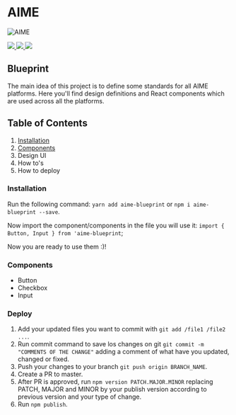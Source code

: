 # AIME

![AIME](https://d2ylaz7bdw65jx.cloudfront.net/assets/images/aime-logo.svg)

<a href="https://npmjs.com/package/aime-blueprint">
  <img src="https://img.shields.io/npm/dm/aime-blueprint.svg">
</a>
<a href="https://npmjs.com/package/aime-blueprint">
  <img src="https://img.shields.io/npm/v/aime-blueprint.svg">
</a>
<a href="https://npmjs.com/package/aime-blueprint">
  <img src="https://img.shields.io/badge/module%20formats-umd%2C%20cjs%2C%20esm-green.svg">
</a>

## Blueprint

The main idea of this project is to define some standards for all AIME platforms. Here you'll find design definitions and React components which are used across all the platforms.

## Table of Contents

1. [Installation](#installation)
2. [Components](#components)
3. Design UI
4. How to's
5. How to deploy

### Installation

Run the following command:
`yarn add aime-blueprint` or `npm i aime-blueprint --save`.

Now import the component/components in the file you will use it:
`import { Button, Input } from 'aime-blueprint`;

Now you are ready to use them :)!

### Components

- Button
- Checkbox
- Input

### Deploy

1. Add your updated files you want to commit with `git add /file1 /file2 ...`.
2. Run commit command to save los changes on git `git commit -m "COMMENTS OF THE CHANGE"` adding a comment of what have you updated, changed or fixed.
3. Push your changes to your branch `git push origin BRANCH_NAME`.
4. Create a PR to master.
5. After PR is approved, run `npm version PATCH.MAJOR.MINOR` replacing PATCH, MAJOR and MINOR by your publish version according to previous version and your type of change.
6. Run `npm publish`.
